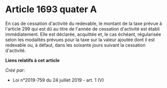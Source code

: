 # Article 1693 quater A

En cas de cessation d'activité du redevable, le montant de la taxe prévue à l'article 299 qui est dû au titre de l'année de
cessation d'activité est établi immédiatement. Elle est déclarée, acquittée et, le cas échéant, régularisée selon les
modalités prévues pour la taxe sur la valeur ajoutée dont il est redevable ou, à défaut, dans les soixante jours suivant la
cessation d'activité.

**Liens relatifs à cet article**

_Créé par_:

  - Loi n°2019-759 du 24 juillet 2019 - art. 1 (V)
